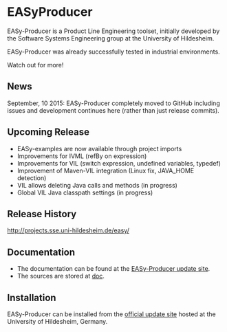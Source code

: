 EASyProducer
============

EASy-Producer is a Product Line Engineering toolset, initially developed by the Software Systems Engineering group at the University of Hildesheim.

EASy-Producer was already successfully tested in industrial environments.

Watch out for more!

News
----
September, 10 2015: EASy-Producer completely moved to GitHub including issues and development continues here (rather than just release commits).

Upcoming Release
----------------

- EASy-examples are now available through project imports
- Improvements for IVML (refBy on expression)
- Improvements for VIL (switch expression, undefined variables, typedef)
- Improvement of Maven-VIL integration (Linux fix, JAVA_HOME detection)
- VIL allows deleting Java calls and methods (in progress)
- Global VIL Java classpath settings (in progress)

Release History
---------------
http://projects.sse.uni-hildesheim.de/easy/

Documentation
-------------
- The documentation can be found at the [EASy-Producer update site](http://projects.sse.uni-hildesheim.de/easy/ "EASy-Producer update site").
- The sources are stored at [doc](/doc/ "doc").

Installation
-------------
EASy-Producer can be installed from the [official update site](http://projects.sse.uni-hildesheim.de/easy/ "EASy-Producer update site") hosted at the University of Hildesheim, Germany.

